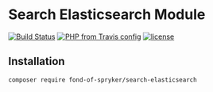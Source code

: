 # Search Elasticsearch Module
[![Build Status](https://travis-ci.org/fond-of/spryker-search-elasticsearch.svg?branch=master)](https://travis-ci.org/fond-of/spryker-search-elasticsearch)
[![PHP from Travis config](https://img.shields.io/travis/php-v/fond-of/spryker-search-elasticsearch.svg)](https://php.net/)
[![license](https://img.shields.io/github/license/fond-of/spryker-search-elasticsearch.svg)](https://packagist.org/packages/fond-of-spryker/search-elasticsearch)

## Installation

```
composer require fond-of-spryker/search-elasticsearch
```
